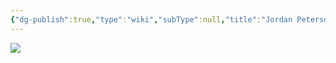 ```yaml
---
{"dg-publish":true,"type":"wiki","subType":null,"title":"Jordan Peterson","englishTitle":"Jordan Peterson","year":"","dataSource":"Wikipedia API","url":"https://en.wikipedia.org/wiki/Jordan_Peterson","id":30483032,"wikiUrl":"https://en.wikipedia.org/wiki/Jordan_Peterson","lastUpdated":"30/01/2023","length":149947,"tags":["mediaDB/wiki"],"permalink":"/resources/people/jordan-peterson/","dgPassFrontmatter":true,"noteIcon":"1","created":"2023-11-14T21:08:33.989+05:30","updated":"2023-12-12T23:35:01.305+05:30"}
---
```


<img src="https://upload.wikimedia.org/wikipedia/commons/thumb/5/5c/Jordan_Peterson_by_Gage_Skidmore.jpg/220px-Jordan_Peterson_by_Gage_Skidmore.jpg">